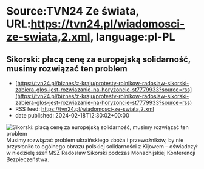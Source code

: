 # Source:TVN24 Ze świata, URL:https://tvn24.pl/wiadomosci-ze-swiata,2.xml, language:pl-PL

## Sikorski: płacą cenę za europejską solidarność, musimy rozwiązać ten problem
 - [https://tvn24.pl/biznes/z-kraju/protesty-rolnikow-radoslaw-sikorski-zabiera-glos-jest-rozwiazanie-na-horyzoncie-st7779933?source=rss](https://tvn24.pl/biznes/z-kraju/protesty-rolnikow-radoslaw-sikorski-zabiera-glos-jest-rozwiazanie-na-horyzoncie-st7779933?source=rss)
 - RSS feed: https://tvn24.pl/wiadomosci-ze-swiata,2.xml
 - date published: 2024-02-18T12:30:02+00:00

<img alt="Sikorski: płacą cenę za europejską solidarność, musimy rozwiązać ten problem" src="https://tvn24.pl/biznes/najnowsze/cdn-zdjecie-97hrct-radoslaw-sikorski-w-monachium-7779934/alternates/LANDSCAPE_1280" />
    Musimy rozwiązać problem ukraińskiego zboża i przewoźników, by nie przysłoniło to ogólnego obrazu polskiej solidarności z Kijowem – oświadczył w niedzielę szef MSZ Radosław Sikorski podczas Monachijskiej Konferencji Bezpieczeństwa.

